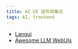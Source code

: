 ```yaml
---
title: AI UI 组件库集合
tags: AI, frontend
---
```


* [Langui](../l/langui.md)
* [Awesome LLM WebUIs](../a/awesome-llm-web-ui.md)